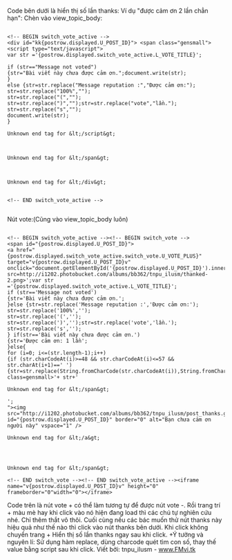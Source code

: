 Code bên dưới là hiển thị số lần thanks: Ví dụ "được cảm ơn 2 lần chẳn hạn":
Chèn vào view\_topic\_body:


```

<!-- BEGIN switch_vote_active -->
<div id="kk{postrow.displayed.U_POST_ID}"> <span class="gensmall"><script type="text/javascript">
var str ='{postrow.displayed.switch_vote_active.L_VOTE_TITLE}';

if (str=="Message not voted")
{str="Bài viết này chưa được cảm ơn.";document.write(str);
}
else {str=str.replace("Message reputation :","Được cảm ơn:");
str=str.replace("100%","");
str=str.replace("(","");
str=str.replace(")","");str=str.replace("vote","lần.");
str=str.replace("s","");
document.write(str);
}

Unknown end tag for &lt;/script&gt;



Unknown end tag for &lt;/span&gt;



Unknown end tag for &lt;/div&gt;


<!-- END switch_vote_active -->


```
Nút vote:(Cũng vào view\_topic\_body luôn)


```

<!-- BEGIN switch_vote_active --><!-- BEGIN switch_vote -->
<span id="{postrow.displayed.U_POST_ID}">
<a href="{postrow.displayed.switch_vote_active.switch_vote.U_VOTE_PLUS}" target="v{postrow.displayed.U_POST_ID}v" onclick="document.getElementById('{postrow.displayed.U_POST_ID}').innerHTML='<img src=http://i1202.photobucket.com/albums/bb362/tnpu_ilusm/thanked-2.png>';var str ='{postrow.displayed.switch_vote_active.L_VOTE_TITLE}';
if (str=='Message not voted')
{str='Bài viết này chưa được cảm ơn.';
}else {str=str.replace('Message reputation :','Được cảm ơn:');
str=str.replace('100%','');
str=str.replace('(','');
str=str.replace(')','');str=str.replace('vote','lần.');
str=str.replace('s','');
} if(str=='Bài viết này chưa được cảm ơn.')
{str='Được cảm ơn: 1 lần';
}else{
for (i=0; i<=(str.length-1);i++)
{if (str.charCodeAt(i)>=48 && str.charCodeAt(i)<=57 && str.charAt(i+1)==' ')
{str=str.replace(String.fromCharCode(str.charCodeAt(i)),String.fromCharCode((str.charCodeAt(i))+1));}}}document.getElementById('kk{postrow.displayed.U_POST_ID}').innerHTML='<span class=gensmall>'+ str+'

Unknown end tag for &lt;/span&gt;

';
"><img src="http://i1202.photobucket.com/albums/bb362/tnpu_ilusm/post_thanks.gif" id="{postrow.displayed.U_POST_ID}" border="0" alt="Bạn chưa cảm ơn người này" vspace="1" />

Unknown end tag for &lt;/a&gt;




Unknown end tag for &lt;/span&gt;

<!-- END switch_vote --><!-- END switch_vote_active --><iframe name="v{postrow.displayed.U_POST_ID}v" height="0" frameborder="0"width="0"></iframe>

```
Code trên là nút vote + có thể làm tương tự để được nút vote -.
Rồi trang trí + màu mè hay khi click vào nó hiện đang load thì các chú tự nghiên cứu nhé. Chỉ thêm thắt vô thôi.
Cuối cùng nếu các bác muốn thử nút thanks này hiệu quả như thế nào thì click vào nút thanks bên dưới.
Khi click không chuyển trang + Hiển thị số lần thanks ngay sau khi click.
+Ý tưởng và nguyên lí: Sử dụng hàm replace, dùng charcode quét tìm con số, thay thế value bằng script sau khi click.
Viết bởi: tnpu\_ilusm - www.FMvi.tk